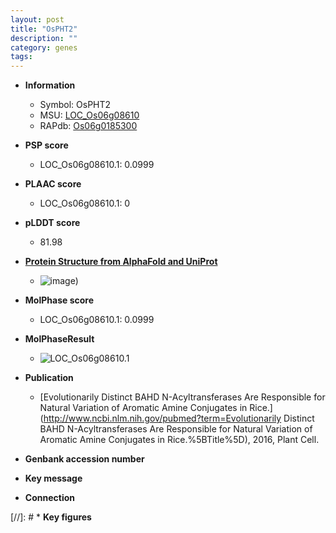 ```yaml
---
layout: post
title: "OsPHT2"
description: ""
category: genes
tags: 
---
```


* **Information**  
    + Symbol: OsPHT2  
    + MSU: [LOC_Os06g08610](http://rice.plantbiology.msu.edu/cgi-bin/ORF_infopage.cgi?orf=LOC_Os06g08610)  
    + RAPdb: [Os06g0185300](http://rapdb.dna.affrc.go.jp/viewer/gbrowse_details/irgsp1?name=Os06g0185300)  

* **PSP score**  
    + LOC_Os06g08610.1: 0.0999 

* **PLAAC score**  
    + LOC_Os06g08610.1: 0 

* **pLDDT score**
    + 81.98

* **[Protein Structure from AlphaFold and UniProt](https://www.uniprot.org/uniprotkb/Q5SMQ0/entry#structure)**
    + ![image](https://ricepsp.github.io/images/Q5/AF-Q5SMQ0-F1.png))

* **MolPhase score**
    + LOC_Os06g08610.1: 0.0999

* **MolPhaseResult**
    + ![LOC_Os06g08610.1](https://ricepsp.github.io/pictures/LOC_Os06g/LOC_Os06g08610.1.png)

* **Publication**  
    + [Evolutionarily Distinct BAHD N-Acyltransferases Are Responsible for Natural Variation of Aromatic Amine Conjugates in Rice.](http://www.ncbi.nlm.nih.gov/pubmed?term=Evolutionarily Distinct BAHD N-Acyltransferases Are Responsible for Natural Variation of Aromatic Amine Conjugates in Rice.%5BTitle%5D), 2016, Plant Cell.

* **Genbank accession number**  

* **Key message**  

* **Connection**  

[//]: # * **Key figures**  


